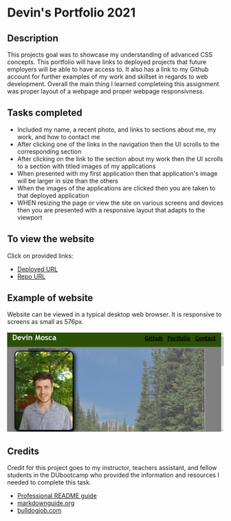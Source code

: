 # Devin's Portfolio 2021

## Description

This projects goal was to showcase my understanding of advanced CSS concepts. This portfolio will have links to deployed projects that future employers will be able to have access to. It also has a link to my Github account for further examples of my work and skillset in regards to web development. Overall the main thing I learned completeing this assignment was proper layout of a webpage and proper webpage responsivness. 

## Tasks completed
- Included my name, a recent photo, and links to sections about me, my work, and how to contact me
- After clicking one of the links in the navigation then the UI scrolls to the corresponding section
- After clicking on the link to the section about my work then the UI scrolls to a section with titled    images of my applications
- When presented with my first application then that application's image will be larger in size than the others
-  When the images of the applications are clicked then you are taken to that deployed application
- WHEN resizing the page or view the site on various screens and devices then you are presented with a responsive layout that adapts to the viewport


## To view the website 
Click on provided links:
- [Deployed URL]()
- [Repo URL]()

## Example of website
Website can be viewed in a typical desktop web browser. It is responsive to screens as small as 576px. 

    
![Screenshot](./assets/images/portfolio_scrnsht.png)


## Credits
Credit for this project goes to my instructor, teachers assistant, and fellow students in the DUbootcamp who provided the information and resources I needed to complete this task.

- [Professional README guide](https://coding-boot-camp.github.io/full-stack/github/professional-readme-guide)
- [markdownguide.org](https://www.markdownguide.org/cheat-sheet/)
- [bulldogjob.com](https://bulldogjob.com/news/449-how-to-write-a-good-readme-for-your-github-project)